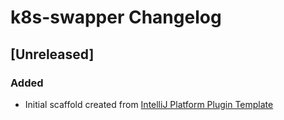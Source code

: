 <!-- Keep a Changelog guide -> https://keepachangelog.com -->

# k8s-swapper Changelog

## [Unreleased]
### Added
- Initial scaffold created from [IntelliJ Platform Plugin Template](https://github.com/JetBrains/intellij-platform-plugin-template)
